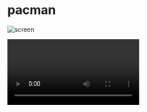 # pacman

![screen](https://github.com/silvaRaphael/bigapp/blob/main/assets/images/pacman-game.jpg?raw=true)

![game](https://github.com/silvaRaphael/bigapp/blob/main/assets/videos/pacman-game.mp4?raw=true)
